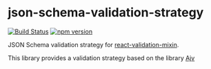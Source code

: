 # json-schema-validation-strategy

[![Build Status](https://secure.travis-ci.org/jefersondaniel/json-schema-validation-strategy.png?branch=master)](http://travis-ci.org/jefersondaniel/json-schema-validation-strategy)
[![npm version](https://badge.fury.io/js/json-schema-validation-strategy.svg)](https://badge.fury.io/js/json-schema-validation-strategy)

JSON Schema validation strategy for [react-validation-mixin](https://github.com/jurassix/react-validation-mixin).

This library provides a validation strategy based on the library [Ajv](https://github.com/epoberezkin/ajv)

